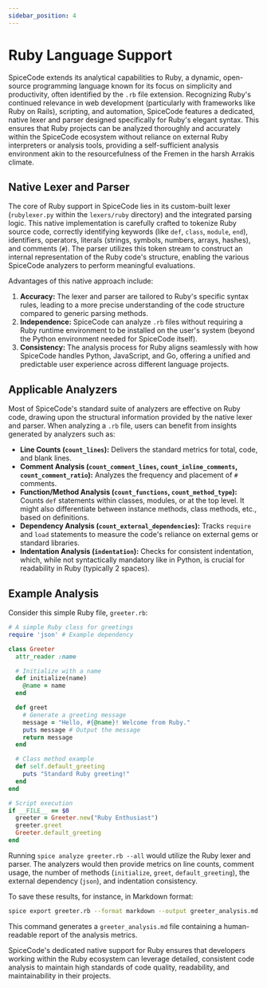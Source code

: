 ```yaml
---
sidebar_position: 4
---
```


# Ruby Language Support

SpiceCode extends its analytical capabilities to Ruby, a dynamic, open-source programming language known for its focus on simplicity and productivity, often identified by the `.rb` file extension. Recognizing Ruby's continued relevance in web development (particularly with frameworks like Ruby on Rails), scripting, and automation, SpiceCode features a dedicated, native lexer and parser designed specifically for Ruby's elegant syntax. This ensures that Ruby projects can be analyzed thoroughly and accurately within the SpiceCode ecosystem without reliance on external Ruby interpreters or analysis tools, providing a self-sufficient analysis environment akin to the resourcefulness of the Fremen in the harsh Arrakis climate.

## Native Lexer and Parser

The core of Ruby support in SpiceCode lies in its custom-built lexer (`rubylexer.py` within the `lexers/ruby` directory) and the integrated parsing logic. This native implementation is carefully crafted to tokenize Ruby source code, correctly identifying keywords (like `def`, `class`, `module`, `end`), identifiers, operators, literals (strings, symbols, numbers, arrays, hashes), and comments (`#`). The parser utilizes this token stream to construct an internal representation of the Ruby code's structure, enabling the various SpiceCode analyzers to perform meaningful evaluations.

Advantages of this native approach include:

1.  **Accuracy:** The lexer and parser are tailored to Ruby's specific syntax rules, leading to a more precise understanding of the code structure compared to generic parsing methods.
2.  **Independence:** SpiceCode can analyze `.rb` files without requiring a Ruby runtime environment to be installed on the user's system (beyond the Python environment needed for SpiceCode itself).
3.  **Consistency:** The analysis process for Ruby aligns seamlessly with how SpiceCode handles Python, JavaScript, and Go, offering a unified and predictable user experience across different language projects.

## Applicable Analyzers

Most of SpiceCode's standard suite of analyzers are effective on Ruby code, drawing upon the structural information provided by the native lexer and parser. When analyzing a `.rb` file, users can benefit from insights generated by analyzers such as:

*   **Line Counts (`count_lines`):** Delivers the standard metrics for total, code, and blank lines.
*   **Comment Analysis (`count_comment_lines`, `count_inline_comments`, `count_comment_ratio`):** Analyzes the frequency and placement of `#` comments.
*   **Function/Method Analysis (`count_functions`, `count_method_type`):** Counts `def` statements within classes, modules, or at the top level. It might also differentiate between instance methods, class methods, etc., based on definitions.
*   **Dependency Analysis (`count_external_dependencies`):** Tracks `require` and `load` statements to measure the code's reliance on external gems or standard libraries.
*   **Indentation Analysis (`indentation`):** Checks for consistent indentation, which, while not syntactically mandatory like in Python, is crucial for readability in Ruby (typically 2 spaces).

## Example Analysis

Consider this simple Ruby file, `greeter.rb`:

```ruby
# A simple Ruby class for greetings
require 'json' # Example dependency

class Greeter
  attr_reader :name

  # Initialize with a name
  def initialize(name)
    @name = name
  end

  def greet
    # Generate a greeting message
    message = "Hello, #{@name}! Welcome from Ruby."
    puts message # Output the message
    return message
  end

  # Class method example
  def self.default_greeting
    puts "Standard Ruby greeting!"
  end
end

# Script execution
if __FILE__ == $0
  greeter = Greeter.new("Ruby Enthusiast")
  greeter.greet
  Greeter.default_greeting
end
```

Running `spice analyze greeter.rb --all` would utilize the Ruby lexer and parser. The analyzers would then provide metrics on line counts, comment usage, the number of methods (`initialize`, `greet`, `default_greeting`), the external dependency (`json`), and indentation consistency.

To save these results, for instance, in Markdown format:

```bash
spice export greeter.rb --format markdown --output greeter_analysis.md
```

This command generates a `greeter_analysis.md` file containing a human-readable report of the analysis metrics.

SpiceCode's dedicated native support for Ruby ensures that developers working within the Ruby ecosystem can leverage detailed, consistent code analysis to maintain high standards of code quality, readability, and maintainability in their projects.
